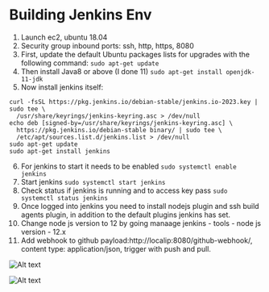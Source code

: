 # Building Jenkins Env
1. Launch ec2, ubuntu 18.04
2. Security group inbound ports: ssh, http, https, 8080
3. First, update the default Ubuntu packages lists for upgrades with the following command:
```sudo apt-get update```
4. Then install Java8 or above (I done 11)
```sudo apt-get install openjdk-11-jdk```
5. Now install jenkins itself:
```
curl -fsSL https://pkg.jenkins.io/debian-stable/jenkins.io-2023.key | sudo tee \
  /usr/share/keyrings/jenkins-keyring.asc > /dev/null
echo deb [signed-by=/usr/share/keyrings/jenkins-keyring.asc] \
  https://pkg.jenkins.io/debian-stable binary/ | sudo tee \
  /etc/apt/sources.list.d/jenkins.list > /dev/null
sudo apt-get update
sudo apt-get install jenkins 
```
6. For jenkins to start it needs to be enabled
```sudo systemctl enable jenkins```
7. Start jenkins
```sudo systemctl start jenkins```
8. Check status if jenkins is running and to access key pass
```sudo systemctl status jenkins```
9. Once logged into jenkins you need to install nodejs plugin and ssh build agents plugin, in addition to the default plugins jenkins has set.
10. Change node js version to 12 by going manaage jenkins - tools - node js version - 12.x
11. Add webhook to github payload:http://localip:8080/github-webhook/, content type: application/json, trigger with push and pull.
 
![Alt text](<images/MicrosoftTeams-image (4).png>)


![Alt text](images/gitworkflow.jpg)

